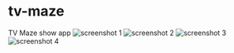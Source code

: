 # tv-maze
TV Maze show app
![screenshot 1](https://github.com/sigma1326/tv-maze/edit/master/1.png)
![screenshot 2](https://github.com/sigma1326/tv-maze/edit/master/2.png)
![screenshot 3](https://github.com/sigma1326/tv-maze/edit/master/3.png)
![screenshot 4](https://github.com/sigma1326/tv-maze/edit/master/4.png)
